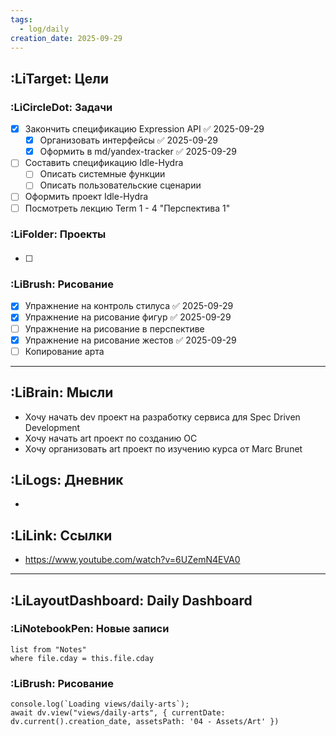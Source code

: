 ```yaml
---
tags:
  - log/daily
creation_date: 2025-09-29
---
```

## :LiTarget: Цели

### :LiCircleDot: Задачи

- [x] Закончить спецификацию Expression API ✅ 2025-09-29
	- [x] Организовать интерфейсы ✅ 2025-09-29
	- [x] Оформить в md/yandex-tracker ✅ 2025-09-29
- [ ] Составить спецификацию Idle-Hydra
	- [ ] Описать системные функции 
	- [ ] Описать пользовательские сценарии
- [ ] Оформить проект Idle-Hydra
- [ ] Посмотреть лекцию Term 1 - 4 "Перспектива 1"

### :LiFolder: Проекты

####

- [ ] 

### :LiBrush: Рисование

- [x] Упражнение на контроль стилуса ✅ 2025-09-29
- [x] Упражнение на рисование фигур ✅ 2025-09-29
- [ ] Упражнение на рисование в перспективе
- [x] Упражнение на рисование жестов ✅ 2025-09-29
- [ ] Копирование арта

---

## :LiBrain: Мысли

- Хочу начать dev проект на разработку сервиса для Spec Driven Development
- Хочу начать art проект по созданию OC
- Хочу организовать art проект по изучению курса от Marc Brunet

## :LiLogs: Дневник

- 

## :LiLink: Ссылки

- https://www.youtube.com/watch?v=6UZemN4EVA0

---

## :LiLayoutDashboard: Daily Dashboard

### :LiNotebookPen: Новые записи

```dataview
list from "Notes"
where file.cday = this.file.cday
```

### :LiBrush: Рисование

```dataviewjs
console.log(`Loading views/daily-arts`);
await dv.view("views/daily-arts", { currentDate: dv.current().creation_date, assetsPath: '04 - Assets/Art' })
```
